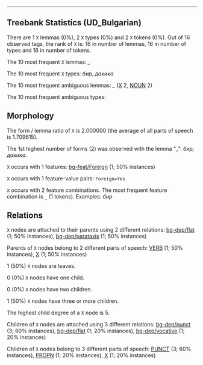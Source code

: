 

--------------------------------------------------------------------------------

## Treebank Statistics (UD_Bulgarian)

There are 1 `X` lemmas (0%), 2 `X` types (0%) and 2 `X` tokens (0%).
Out of 16 observed tags, the rank of `X` is: 16 in number of lemmas, 16 in number of types and 16 in number of tokens.

The 10 most frequent `X` lemmas: <em>_</em>

The 10 most frequent `X` types:  <em>бир, дакика</em>

The 10 most frequent ambiguous lemmas: <em>_</em> ([X]() 2, [NOUN]() 2)

The 10 most frequent ambiguous types:  



## Morphology

The form / lemma ratio of `X` is 2.000000 (the average of all parts of speech is 1.709615).

The 1st highest number of forms (2) was observed with the lemma “_”: <em>бир, дакика</em>.

`X` occurs with 1 features: [bg-feat/Foreign]() (1; 50% instances)

`X` occurs with 1 feature-value pairs: `Foreign=Yes`

`X` occurs with 2 feature combinations.
The most frequent feature combination is `_` (1 tokens).
Examples: <em>бир</em>


## Relations

`X` nodes are attached to their parents using 2 different relations: [bg-dep/flat]() (1; 50% instances), [bg-dep/parataxis]() (1; 50% instances)

Parents of `X` nodes belong to 2 different parts of speech: [VERB]() (1; 50% instances), [X]() (1; 50% instances)

1 (50%) `X` nodes are leaves.

0 (0%) `X` nodes have one child.

0 (0%) `X` nodes have two children.

1 (50%) `X` nodes have three or more children.

The highest child degree of a `X` node is 5.

Children of `X` nodes are attached using 3 different relations: [bg-dep/punct]() (3; 60% instances), [bg-dep/flat]() (1; 20% instances), [bg-dep/vocative]() (1; 20% instances)

Children of `X` nodes belong to 3 different parts of speech: [PUNCT]() (3; 60% instances), [PROPN]() (1; 20% instances), [X]() (1; 20% instances)

